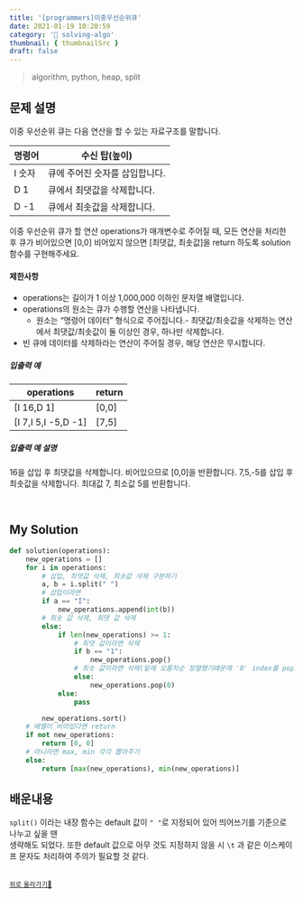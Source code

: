 ```yaml
---
title: '[programmers]이중우선순위큐'
date: 2021-01-19 10:20:59
category: '💯 solving-algo'
thumbnail: { thumbnailSrc }
draft: false
---
```


> algorithm, python, heap, split

## 문제 설명

이중 우선순위 큐는 다음 연산을 할 수 있는 자료구조를 말합니다.

| 명령어 | 수신 탑(높이)                  |
| ------ | ------------------------------ |
| I 숫자 | 큐에 주어진 숫자를 삽입합니다. |
| D 1    | 큐에서 최댓값을 삭제합니다.    |
| D -1   | 큐에서 최솟값을 삭제합니다.    |

이중 우선순위 큐가 할 연산 operations가 매개변수로 주어질 때, 모든 연산을 처리한 후 큐가 비어있으면 [0,0] 비어있지 않으면 [최댓값, 최솟값]을 return 하도록 solution 함수를 구현해주세요.

#### 제한사항

- operations는 길이가 1 이상 1,000,000 이하인 문자열 배열입니다.
- operations의 원소는 큐가 수행할 연산을 나타냅니다.
  - 원소는 “명령어 데이터” 형식으로 주어집니다.- 최댓값/최솟값을 삭제하는 연산에서 최댓값/최솟값이 둘 이상인 경우, 하나만 삭제합니다.
- 빈 큐에 데이터를 삭제하라는 연산이 주어질 경우, 해당 연산은 무시합니다.

##### 입출력 예

| operations          | return |
| ------------------- | ------ |
| [I 16,D 1]          | [0,0]  |
| [I 7,I 5,I -5,D -1] | [7,5]  |

##### 입출력 예 설명

16을 삽입 후 최댓값을 삭제합니다. 비어있으므로 [0,0]을 반환합니다.
7,5,-5를 삽입 후 최솟값을 삭제합니다. 최대값 7, 최소값 5를 반환합니다.

<br />

## My Solution

```python
def solution(operations):
    new_operations = []
    for i in operations:
        # 삽입, 최댓값 삭제, 최솟값 삭제 구분하기
        a, b = i.split(" ")
        # 삽입이라면
        if a == "I":
            new_operations.append(int(b))
        # 최솟 값 삭제, 최댓 값 삭제
        else:
            if len(new_operations) >= 1:
                # 최댓 값이라면 삭제
                if b == "1":
                    new_operations.pop()
                # 최솟 값이라면 삭제(밑에 오름차순 정렬했기떄문에 '0' index를 pop)
                else:
                    new_operations.pop(0)
            else:
                pass

        new_operations.sort()
    # 배열이 비어있다면 return
    if not new_operations:
        return [0, 0]
    # 아니라면 max, min 각각 뽑아주기
    else:
        return [max(new_operations), min(new_operations)]
```

## 배운내용

`split()` 이라는 내장 함수는 default 값이 `" "`로 지정되어 있어 띄어쓰기를 기준으로 나누고 싶을 땐  
생략해도 되었다. 또한 default 값으로 아무 것도 지정하지 않을 시 `\t` 과 같은 이스케이프 문자도 처리하여 주의가 필요할 것 같다.

<br />
<a href='#'><small class='up-button'>위로 올라가기💨</small></a>
<br />
